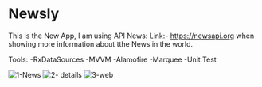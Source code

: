 
# Newsly
This is the New App, I am using API News:
Link:- https://newsapi.org
when showing more information about tthe News in the world.

Tools:
-RxDataSources
-MVVM
-Alamofire
-Marquee
-Unit Test

![1-News](https://user-images.githubusercontent.com/48870254/129660634-61993afe-6c5b-4a7b-b0bd-0bda8c6f9d96.png)
![2- details](https://user-images.githubusercontent.com/48870254/129660639-3de46765-b7c9-40a0-8072-2c8535af5653.png)
![3-web](https://user-images.githubusercontent.com/48870254/129660643-f1e32de7-729b-449c-a825-121ac1a56ac8.png)

